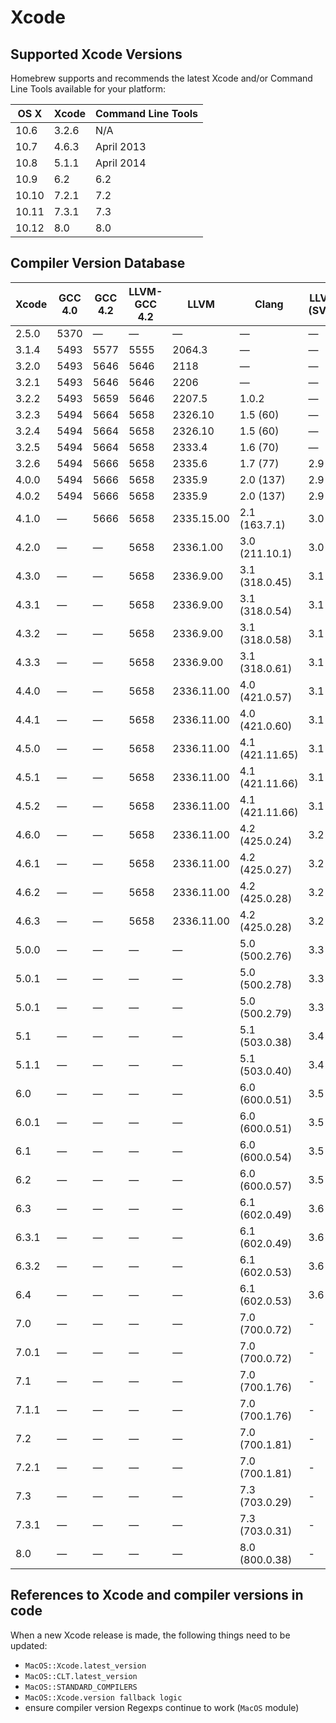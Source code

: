 # Xcode
## Supported Xcode Versions
Homebrew supports and recommends the latest Xcode and/or Command Line
Tools available for your platform:

 OS X  | Xcode | Command Line Tools
 ----- | ----- | ----------------------------
 10.6  | 3.2.6 | N/A
 10.7  | 4.6.3 | April 2013
 10.8  | 5.1.1 | April 2014
 10.9  | 6.2   | 6.2
 10.10 | 7.2.1 | 7.2
 10.11 | 7.3.1 | 7.3
 10.12 | 8.0   | 8.0


## Compiler Version Database

 Xcode     | GCC 4.0     | GCC 4.2     | LLVM-GCC 4.2     | LLVM        | Clang           | LLVM (SVN)
 --------- | ----------- | ----------- | ---------------- | ----------- | --------------- | ----------
 2.5.0     | 5370        | —           | —                | —           | —               | —
 3.1.4     | 5493        | 5577        | 5555             | 2064.3      | —               | —
 3.2.0     | 5493        | 5646        | 5646             | 2118        | —               | —
 3.2.1     | 5493        | 5646        | 5646             | 2206        | —               | —
 3.2.2     | 5493        | 5659        | 5646             | 2207.5      | 1.0.2           | —
 3.2.3     | 5494        | 5664        | 5658             | 2326.10     | 1.5 (60)        | —
 3.2.4     | 5494        | 5664        | 5658             | 2326.10     | 1.5 (60)        | —
 3.2.5     | 5494        | 5664        | 5658             | 2333.4      | 1.6 (70)        | —
 3.2.6     | 5494        | 5666        | 5658             | 2335.6      | 1.7 (77)        | 2.9
 4.0.0     | 5494        | 5666        | 5658             | 2335.9      | 2.0 (137)       | 2.9
 4.0.2     | 5494        | 5666        | 5658             | 2335.9      | 2.0 (137)       | 2.9
 4.1.0     | —           | 5666        | 5658             | 2335.15.00  | 2.1 (163.7.1)   | 3.0
 4.2.0     | —           | —           | 5658             | 2336.1.00   | 3.0 (211.10.1)  | 3.0
 4.3.0     | —           | —           | 5658             | 2336.9.00   | 3.1 (318.0.45)  | 3.1
 4.3.1     | —           | —           | 5658             | 2336.9.00   | 3.1 (318.0.54)  | 3.1
 4.3.2     | —           | —           | 5658             | 2336.9.00   | 3.1 (318.0.58)  | 3.1
 4.3.3     | —           | —           | 5658             | 2336.9.00   | 3.1 (318.0.61)  | 3.1
 4.4.0     | —           | —           | 5658             | 2336.11.00  | 4.0 (421.0.57)  | 3.1
 4.4.1     | —           | —           | 5658             | 2336.11.00  | 4.0 (421.0.60)  | 3.1
 4.5.0     | —           | —           | 5658             | 2336.11.00  | 4.1 (421.11.65) | 3.1
 4.5.1     | —           | —           | 5658             | 2336.11.00  | 4.1 (421.11.66) | 3.1
 4.5.2     | —           | —           | 5658             | 2336.11.00  | 4.1 (421.11.66) | 3.1
 4.6.0     | —           | —           | 5658             | 2336.11.00  | 4.2 (425.0.24)  | 3.2
 4.6.1     | —           | —           | 5658             | 2336.11.00  | 4.2 (425.0.27)  | 3.2
 4.6.2     | —           | —           | 5658             | 2336.11.00  | 4.2 (425.0.28)  | 3.2
 4.6.3     | —           | —           | 5658             | 2336.11.00  | 4.2 (425.0.28)  | 3.2
 5.0.0     | —           | —           | —                | —           | 5.0 (500.2.76)  | 3.3
 5.0.1     | —           | —           | —                | —           | 5.0 (500.2.78)  | 3.3
 5.0.1     | —           | —           | —                | —           | 5.0 (500.2.79)  | 3.3
 5.1       | —           | —           | —                | —           | 5.1 (503.0.38)  | 3.4
 5.1.1     | —           | —           | —                | —           | 5.1 (503.0.40)  | 3.4
 6.0       | —           | —           | —                | —           | 6.0 (600.0.51)  | 3.5
 6.0.1     | —           | —           | —                | —           | 6.0 (600.0.51)  | 3.5
 6.1       | —           | —           | —                | —           | 6.0 (600.0.54)  | 3.5
 6.2       | —           | —           | —                | —           | 6.0 (600.0.57)  | 3.5
 6.3       | —           | —           | —                | —           | 6.1 (602.0.49)  | 3.6
 6.3.1     | —           | —           | —                | —           | 6.1 (602.0.49)  | 3.6
 6.3.2     | —           | —           | —                | —           | 6.1 (602.0.53)  | 3.6
 6.4       | —           | —           | —                | —           | 6.1 (602.0.53)  | 3.6
 7.0       | —           | —           | —                | —           | 7.0 (700.0.72)  | -
 7.0.1     | —           | —           | —                | —           | 7.0 (700.0.72)  | -
 7.1       | —           | —           | —                | —           | 7.0 (700.1.76)  | -
 7.1.1     | —           | —           | —                | —           | 7.0 (700.1.76)  | -
 7.2       | —           | —           | —                | —           | 7.0 (700.1.81)  | -
 7.2.1     | —           | —           | —                | —           | 7.0 (700.1.81)  | -
 7.3       | —           | —           | —                | —           | 7.3 (703.0.29)  | -
 7.3.1     | —           | —           | —                | —           | 7.3 (703.0.31)  | -
 8.0       | —           | —           | —                | —           | 8.0 (800.0.38)  | -

## References to Xcode and compiler versions in code
When a new Xcode release is made, the following things need to be
updated:

* `MacOS::Xcode.latest_version`
* `MacOS::CLT.latest_version`
* `MacOS::STANDARD_COMPILERS`
* `MacOS::Xcode.version fallback logic`
* ensure compiler version Regexps continue to work (`MacOS` module)

